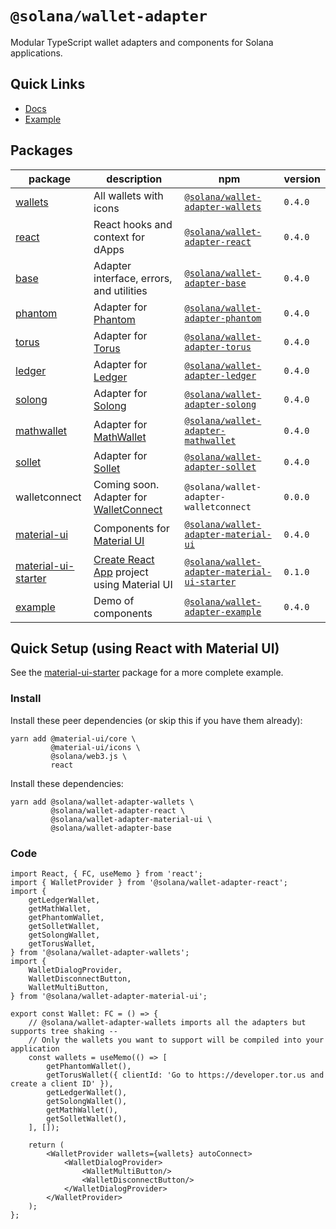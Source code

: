 # `@solana/wallet-adapter`

Modular TypeScript wallet adapters and components for Solana applications.

<!-- @TODO -->

## Quick Links

- [Docs](https://solana-labs.github.io/wallet-adapter/)
- [Example](https://solana-labs.github.io/wallet-adapter/example/)

## Packages

| package                                                                                                       | description                                                                 | npm                                                                                                                      | version |
|---------------------------------------------------------------------------------------------------------------|-----------------------------------------------------------------------------|--------------------------------------------------------------------------------------------------------------------------|---------|
| [wallets](https://github.com/solana-labs/wallet-adapter/tree/master/packages/wallets)                         | All wallets with icons                                                      | [`@solana/wallet-adapter-wallets`](https://www.npmjs.com/package/@solana/wallet-adapter-wallets)                         | `0.4.0` |
| [react](https://github.com/solana-labs/wallet-adapter/tree/master/packages/react)                             | React hooks and context for dApps                                           | [`@solana/wallet-adapter-react`](https://www.npmjs.com/package/@solana/wallet-adapter-react)                             | `0.4.0` |
| [base](https://github.com/solana-labs/wallet-adapter/tree/master/packages/base)                               | Adapter interface, errors, and utilities                                    | [`@solana/wallet-adapter-base`](https://www.npmjs.com/package/@solana/wallet-adapter-base)                               | `0.4.0` |
| [phantom](https://github.com/solana-labs/wallet-adapter/tree/master/packages/phantom)                         | Adapter for [Phantom](https://www.phantom.app)                              | [`@solana/wallet-adapter-phantom`](https://www.npmjs.com/package/@solana/wallet-adapter-phantom)                         | `0.4.0` |
| [torus](https://github.com/solana-labs/wallet-adapter/tree/master/packages/torus)                             | Adapter for [Torus](https://tor.us)                                         | [`@solana/wallet-adapter-torus`](https://www.npmjs.com/package/@solana/wallet-adapter-torus)                             | `0.4.0` |
| [ledger](https://github.com/solana-labs/wallet-adapter/tree/master/packages/ledger)                           | Adapter for [Ledger](https://www.ledger.com)                                | [`@solana/wallet-adapter-ledger`](https://www.npmjs.com/package/@solana/wallet-adapter-ledger)                           | `0.4.0` |
| [solong](https://github.com/solana-labs/wallet-adapter/tree/master/packages/solong)                           | Adapter for [Solong](https://solongwallet.com)                              | [`@solana/wallet-adapter-solong`](https://www.npmjs.com/package/@solana/wallet-adapter-solong)                           | `0.4.0` |
| [mathwallet](https://github.com/solana-labs/wallet-adapter/tree/master/packages/mathwallet)                   | Adapter for [MathWallet](https://mathwallet.org)                            | [`@solana/wallet-adapter-mathwallet`](https://www.npmjs.com/package/@solana/wallet-adapter-mathwallet)                   | `0.4.0` |
| [sollet](https://github.com/solana-labs/wallet-adapter/tree/master/packages/sollet)                           | Adapter for [Sollet](https://www.sollet.io)                                 | [`@solana/wallet-adapter-sollet`](https://www.npmjs.com/package/@solana/wallet-adapter-sollet)                           | `0.4.0` |
| walletconnect                                                                                                 | Coming soon. Adapter for [WalletConnect](https://walletconnect.org/)        | `@solana/wallet-adapter-walletconnect`                                                                                   | `0.0.0` |
| [material-ui](https://github.com/solana-labs/wallet-adapter/tree/master/packages/material-ui)                 | Components for [Material UI](https://material-ui.com)                       | [`@solana/wallet-adapter-material-ui`](https://www.npmjs.com/package/@solana/wallet-adapter-material-ui)                 | `0.4.0` |
| [material-ui-starter](https://github.com/solana-labs/wallet-adapter/tree/master/packages/material-ui-starter) | [Create React App](https://create-react-app.dev/) project using Material UI | [`@solana/wallet-adapter-material-ui-starter`](https://www.npmjs.com/package/@solana/wallet-adapter-material-ui-starter) | `0.1.0` |
| [example](https://github.com/solana-labs/wallet-adapter/tree/master/packages/example)                         | Demo of components                                                          | [`@solana/wallet-adapter-example`](https://www.npmjs.com/package/@solana/wallet-adapter-example)                         | `0.4.0` |

## Quick Setup (using React with Material UI)

See the [material-ui-starter](https://github.com/solana-labs/wallet-adapter/tree/master/packages/material-ui-starter) package for a more complete example.

### Install

Install these peer dependencies (or skip this if you have them already):
```shell
yarn add @material-ui/core \
         @material-ui/icons \
         @solana/web3.js \
         react
```

Install these dependencies:
```shell
yarn add @solana/wallet-adapter-wallets \
         @solana/wallet-adapter-react \
         @solana/wallet-adapter-material-ui \
         @solana/wallet-adapter-base
```

### Code

```tsx
import React, { FC, useMemo } from 'react';
import { WalletProvider } from '@solana/wallet-adapter-react';
import {
    getLedgerWallet,
    getMathWallet,
    getPhantomWallet,
    getSolletWallet,
    getSolongWallet,
    getTorusWallet,
} from '@solana/wallet-adapter-wallets';
import {
    WalletDialogProvider,
    WalletDisconnectButton,
    WalletMultiButton,
} from '@solana/wallet-adapter-material-ui';

export const Wallet: FC = () => {
    // @solana/wallet-adapter-wallets imports all the adapters but supports tree shaking --
    // Only the wallets you want to support will be compiled into your application
    const wallets = useMemo(() => [
        getPhantomWallet(),
        getTorusWallet({ clientId: 'Go to https://developer.tor.us and create a client ID' }),
        getLedgerWallet(),
        getSolongWallet(),
        getMathWallet(),
        getSolletWallet(),
    ], []);

    return (
        <WalletProvider wallets={wallets} autoConnect>
            <WalletDialogProvider>
                <WalletMultiButton/>
                <WalletDisconnectButton/>
            </WalletDialogProvider>
        </WalletProvider>
    );
};
```

